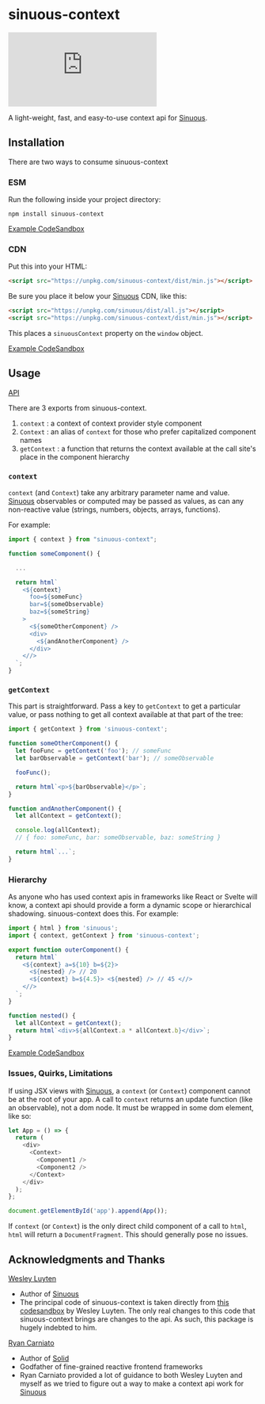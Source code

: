 # sinuous-context

![Badge size](https://img.badgesize.io/https://unpkg.com/sinuous-context/dist/min.js?v=1&compression=gzip&label=gzip&style=flat-square)

A light-weight, fast, and easy-to-use context api for [Sinuous](https://github.com/luwes/sinuous).

## Installation

There are two ways to consume sinuous-context

### ESM

Run the following inside your project directory:

```
npm install sinuous-context
```

[Example CodeSandbox](https://codesandbox.io/s/sinuous-context-esm-t3swm)

### CDN

Put this into your HTML:

```html
<script src="https://unpkg.com/sinuous-context/dist/min.js"></script>
```

Be sure you place it below your [Sinuous](https://github.com/luwes/sinuous) CDN, like this:

```html
<script src="https://unpkg.com/sinuous/dist/all.js"></script>
<script src="https://unpkg.com/sinuous-context/dist/min.js"></script>
```

This places a `sinuousContext` property on the `window` object.

[Example CodeSandbox](https://codesandbox.io/s/sinuous-context-cdn-lupwk)

## Usage

[API](./docs/README.md)

There are 3 exports from sinuous-context.

1. `context` : a context of context provider style component
2. `Context` : an alias of `context` for those who prefer capitalized component names
3. `getContext` : a function that returns the context available at the call site's place in the component hierarchy

### `context`

`context` (and `Context`) take any arbitrary parameter name and value. [Sinuous](https://github.com/luwes/sinuous) observables or computed may be passed as values, as can any non-reactive value (strings, numbers, objects, arrays, functions).

For example:

```js
import { context } from "sinuous-context";

function someComponent() {

  ...

  return html`
    <${context}
      foo=${someFunc}
      bar=${someObservable}
      baz=${someString}
    >
      <${someOtherComponent} />
      <div>
        <${andAnotherComponent} />
      </div>
    <//>
  `;
}
```

### `getContext`

This part is straightforward. Pass a key to `getContext` to get a particular value, or pass nothing to get all context available at that part of the tree:

```js
import { getContext } from 'sinuous-context';

function someOtherComponent() {
  let fooFunc = getContext('foo'); // someFunc
  let barObservable = getContext('bar'); // someObservable

  fooFunc();

  return html`<p>${barObservable}</p>`;
}

function andAnotherComponent() {
  let allContext = getContext();

  console.log(allContext);
  // { foo: someFunc, bar: someObservable, baz: someString }

  return html`...`;
}
```

### Hierarchy

As anyone who has used context apis in frameworks like React or Svelte will know, a context api should provide a form a dynamic scope or hierarchical shadowing. sinuous-context does this. For example:

```js
import { html } from 'sinuous';
import { context, getContext } from 'sinuous-context';

export function outerComponent() {
  return html`
    <${context} a=${10} b=${2}>
      <${nested} /> // 20
      <${context} b=${4.5}> <${nested} /> // 45 <//>
    <//>
  `;
}

function nested() {
  let allContext = getContext();
  return html`<div>${allContext.a * allContext.b}</div>`;
}
```

[Example CodeSandbox](https://codesandbox.io/s/sinuous-context-simple-example-wj363)

### Issues, Quirks, Limitations

If using JSX views with [Sinuous](https://github.com/luwes/sinuous), a `context` (or `Context`) component cannot be at the root of your app. A call to `context` returns an update function (like an observable), not a dom node. It must be wrapped in some dom element, like so:

```js
let App = () => {
  return (
    <div>
      <Context>
        <Component1 />
        <Component2 />
      </Context>
    </div>
  );
};

document.getElementById('app').append(App());
```

If `context` (or `Context`) is the only direct child component of a call to `html`, `html` will return a `DocumentFragment`. This should generally pose no issues.

## Acknowledgments and Thanks

[Wesley Luyten](https://github.com/luwes)

- Author of [Sinuous](https://github.com/luwes/sinuous)
- The principal code of sinuous-context is taken directly from [this codesandbox](https://codesandbox.io/s/sinuous-context-6vz16) by Wesley Luyten. The only real changes to this code that sinuous-context brings are changes to the api. As such, this package is hugely indebted to him.

[Ryan Carniato](https://github.com/ryansolid)

- Author of [Solid](https://github.com/ryansolid/solid)
- Godfather of fine-grained reactive frontend frameworks
- Ryan Carniato provided a lot of guidance to both Wesley Luyten and myself as we tried to figure out a way to make a context api work for [Sinuous](https://github.com/luwes/sinuous)
